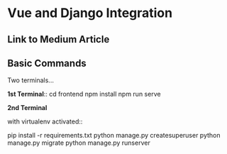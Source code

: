 Vue and Django Integration
================================

Link to Medium Article
----------------------

Basic Commands
--------------
Two terminals...


**1st Terminal**::
cd frontend
npm install
npm run serve

**2nd Terminal** 

with virtualenv activated::

pip install -r requirements.txt
python manage.py createsuperuser
python manage.py migrate
python manage.py runserver

